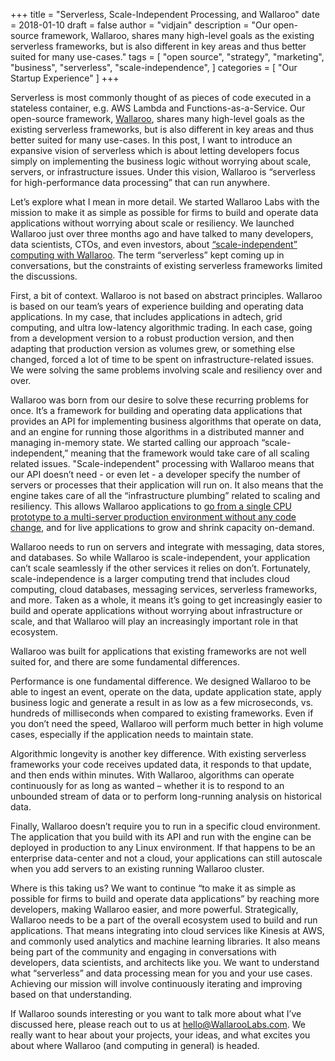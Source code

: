 +++
title = "Serverless, Scale-Independent Processing, and Wallaroo"
date = 2018-01-10
draft = false
author = "vidjain"
description = "Our open-source framework, Wallaroo, shares many high-level goals as the existing serverless frameworks, but is also different in key areas and thus better suited for many use-cases."
tags = [
    "open source",
    "strategy",
    "marketing",
    "business",
    "serverless",
    "scale-independence",
]
categories = [
    "Our Startup Experience"
]
+++

Serverless is most commonly thought of as pieces of code executed in a stateless container, e.g. AWS Lambda and Functions-as-a-Service. Our open-source framework, [Wallaroo](https://www.wallaroolabs.com/community), shares many high-level goals as the existing serverless frameworks, but is also different in key areas and thus better suited for many use-cases. In this post, I want to introduce an expansive vision of serverless which is about letting developers focus simply on implementing the business logic without worrying about scale, servers, or infrastructure issues. Under this vision, Wallaroo is “serverless for high-performance data processing” that can run anywhere.

Let’s explore what I mean in more detail. We started Wallaroo Labs with the mission to make it as simple as possible for firms to build and operate data applications without worrying about scale or resiliency. We launched Wallaroo just over three months ago and have talked to many developers, data scientists, CTOs, and even investors, about  [“scale-independent” computing with Wallaroo](https://vimeo.com/234753585). The term “serverless” kept coming up in conversations, but the constraints of existing serverless frameworks limited the discussions.

First, a bit of context. Wallaroo is not based on abstract principles. Wallaroo is based on our team’s years of experience building and operating data applications. In my case, that includes applications in adtech, grid computing, and ultra low-latency algorithmic trading. In each case, going from a development version to a robust production version, and then adapting that production version as volumes grew, or something else changed, forced a lot of time to be spent on infrastructure-related issues. We were solving the same problems involving scale and resiliency over and over.

Wallaroo was born from our desire to solve these recurring problems for once. It’s a framework for building and operating data applications that provides an API for implementing business algorithms that operate on data, and an engine for running those algorithms in a distributed manner and managing in-memory state. We started calling our approach “scale-independent,” meaning that the framework would take care of all scaling related issues.  "Scale-independent" processing with Wallaroo means that our API doesn’t need - or even let - a developer specify the number of servers or processes that their application will run on. It also means that the engine takes care of all the “infrastructure plumbing” related to scaling and resiliency. This allows Wallaroo applications to [go from a single CPU prototype to a multi-server production environment without any code change](https://vimeo.com/234753585), and for live applications to grow and shrink capacity on-demand.

Wallaroo needs to run on servers and integrate with messaging, data stores, and databases. So while Wallaroo is scale-independent, your application can’t scale seamlessly if the other services it relies on don’t. Fortunately, scale-independence is a larger computing trend that includes cloud computing, cloud databases, messaging services, serverless frameworks, and more. Taken as a whole, it means it’s going to get increasingly easier to build and operate applications without worrying about infrastructure or scale, and that Wallaroo will play an increasingly important role in that ecosystem.

Wallaroo was built for applications that existing frameworks are not well suited for, and there are some fundamental differences.

Performance is one fundamental difference. We designed Wallaroo to be able to ingest an event, operate on the data, update application state, apply business logic and generate a result in as low as a few microseconds, vs. hundreds of milliseconds when compared to existing frameworks. Even if you don’t need the speed, Wallaroo will perform much better in high volume cases, especially if the application needs to maintain state.

Algorithmic longevity is another key difference. With existing serverless frameworks your code receives updated data, it responds to that update, and then ends within minutes. With Wallaroo, algorithms can operate continuously for as long as wanted – whether it is to respond to an unbounded stream of data or to perform long-running analysis on historical data.

Finally, Wallaroo doesn’t require you to run in a specific cloud environment. The application that you build with its API and run with the engine can be deployed in production to any Linux environment. If that happens to be an enterprise data-center and not a cloud, your applications can still autoscale when you add servers to an existing running Wallaroo cluster.

Where is this taking us? We want to continue “to make it as simple as possible for firms to build and operate data applications” by reaching more developers, making Wallaroo easier, and more powerful. Strategically, Wallaroo needs to be a part of the overall ecosystem used to build and run applications. That means integrating into cloud services like Kinesis at AWS, and commonly used analytics and machine learning libraries. It also means being part of the community and engaging in conversations with developers, data scientists, and architects like you.  We want to understand what “serverless” and data processing mean for you and your use cases. Achieving our mission will involve continuously iterating and improving based on that understanding.

If Wallaroo sounds interesting or you want to talk more about what I’ve discussed here, please reach out to us at [hello@WallarooLabs.com](mailto:hello@WallarooLabs.com).  We really want to hear about your projects, your ideas, and what excites you about where Wallaroo (and computing in general) is headed.
